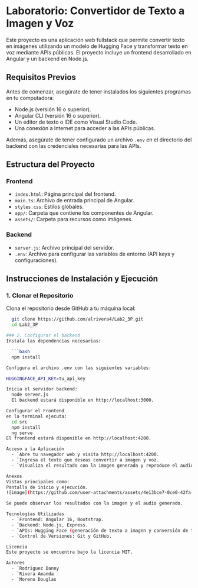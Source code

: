 # Laboratorio: Convertidor de Texto a Imagen y Voz

Este proyecto es una aplicación web fullstack que permite convertir texto en imágenes utilizando un modelo de Hugging Face y transformar texto en voz mediante APIs públicas. El proyecto incluye un frontend desarrollado en Angular y un backend en Node.js.

## Requisitos Previos
Antes de comenzar, asegúrate de tener instalados los siguientes programas en tu computadora:

- Node.js (versión 16 o superior).
- Angular CLI (versión 16 o superior).
- Un editor de texto o IDE como Visual Studio Code.
- Una conexión a Internet para acceder a las APIs públicas.

Además, asegúrate de tener configurado un archivo `.env` en el directorio del backend con las credenciales necesarias para las APIs.

## Estructura del Proyecto

### Frontend
- `index.html`: Página principal del frontend.
- `main.ts`: Archivo de entrada principal de Angular.
- `styles.css`: Estilos globales.
- `app/`: Carpeta que contiene los componentes de Angular.
- `assets/`: Carpeta para recursos como imágenes.

### Backend
- `server.js`: Archivo principal del servidor.
- `.env`: Archivo para configurar las variables de entorno (API keys y configuraciones).

## Instrucciones de Instalación y Ejecución

### 1. Clonar el Repositorio
Clona el repositorio desde GitHub a tu máquina local:

```bash
  git clone https://github.com/alrivera4/Lab2_3P.git
  cd Lab2_3P

### 2. Configurar el backend
Instala las dependencias necesarias:

  ```bash
  npm install

Configura el archivo .env con las siguientes variables:

HUGGINGFACE_API_KEY=tu_api_key

Inicia el servidor backend:
  node server.js
  El backend estará disponible en http://localhost:3000.

Configurar el Frontend
en la terminal ejecuta:
  cd src
  npm install
  ng serve
El frontend estará disponible en http://localhost:4200.

Acceso a la Aplicación
  - `Abre tu navegador web y visita http://localhost:4200.
  - `Ingresa el texto que deseas convertir a imagen y voz.
  - `Visualiza el resultado con la imagen generada y reproduce el audio generado.

Anexos
Vistas principales como:
Pantalla de inicio y ejecución.
![image](https://github.com/user-attachments/assets/4e13bce7-0ce0-42fa-b7f5-3b5660574059)

Se puede observar los resultados con la imagen y el audio generado.

Tecnologías Utilizadas
  - `Frontend: Angular 16, Bootstrap.
  - `Backend: Node.js, Express.
  - `APIs: Hugging Face (generación de texto a imagen y conversión de texto a voz).
  - `Control de Versiones: Git y GitHub.

Licencia
Este proyecto se encuentra bajo la licencia MIT.

Autores
  - `Rodriguez Danny
  - `Rivera Amanda
  - `Moreno Douglas
